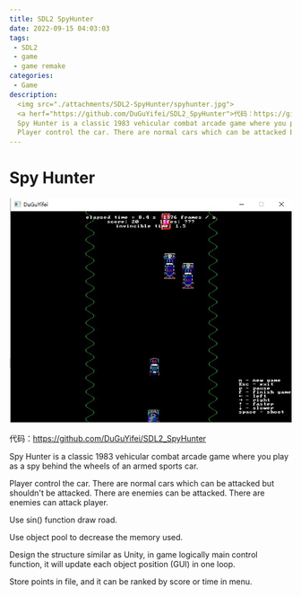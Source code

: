 ```yaml
---
title: SDL2 SpyHunter
date: 2022-09-15 04:03:03
tags:
 - SDL2
 - game
 - game remake
categories:
 - Game
description:
  <img src="./attachments/SDL2-SpyHunter/spyhunter.jpg">
  <a herf="https://github.com/DuGuYifei/SDL2_SpyHunter">代码：https://github.com/DuGuYifei/SDL2_SpyHunter</a><br />
  Spy Hunter is a classic 1983 vehicular combat arcade game where you play as a spy behind the wheels of an armed sports car. <br />
  Player control the car. There are normal cars which can be attacked but shouldn't be attacked. There are enemies can be attacked. There are enemies can attack player.
---
```


# Spy Hunter

![](attachments/SDL2-SpyHunter/spyhunter.jpg)

代码：https://github.com/DuGuYifei/SDL2_SpyHunter

Spy Hunter is a classic 1983 vehicular combat arcade game where you play as a spy behind the wheels of an armed sports car.

Player control the car. There are normal cars which can be attacked but shouldn't be attacked. There are enemies can be attacked. There are enemies can attack player.

Use sin() function draw road.

Use object pool to decrease the memory used.

Design the structure similar as Unity, in game logically main control function, it will update each object position (GUI) in one loop.

Store points in file, and it can be ranked by score or time in menu.